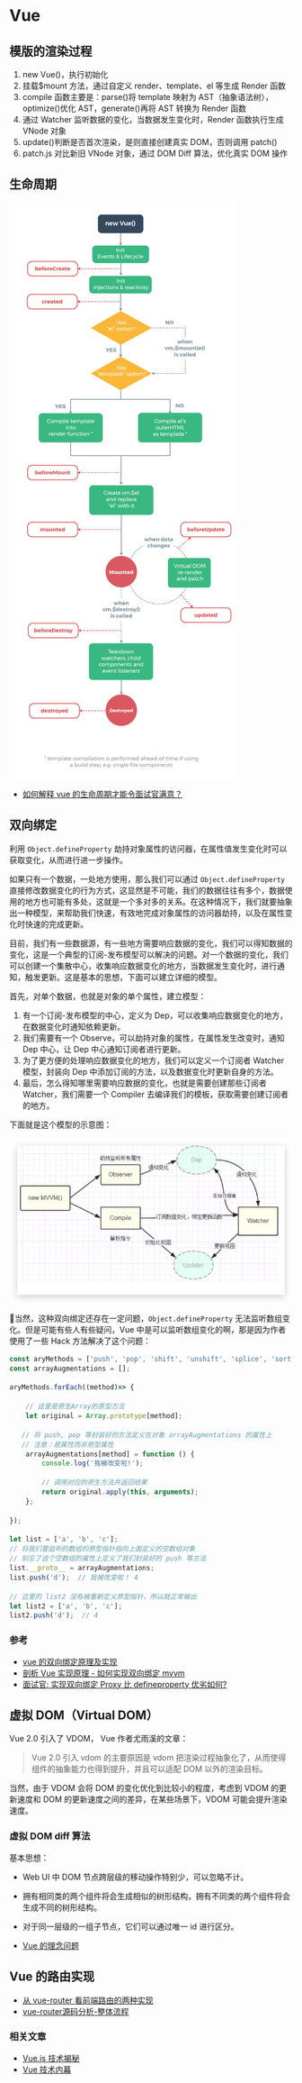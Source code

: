 # Vue

## 模版的渲染过程

1. new Vue()，执行初始化
2. 挂载$mount 方法，通过自定义 render、template、el 等生成 Render 函数
3. compile 函数主要是：parse()将 template 映射为 AST（抽象语法树），optimize()优化 AST，generate()再将 AST 转换为 Render 函数
4. 通过 Watcher 监听数据的变化，当数据发生变化时，Render 函数执行生成 VNode 对象
5. update()判断是否首次渲染，是则直接创建真实 DOM，否则调用 patch()
6. patch.js 对比新旧 VNode 对象，通过 DOM Diff 算法，优化真实 DOM 操作

## 生命周期

![lifecycle.png](./pics/lifecycle.png)

- [如何解释 vue 的生命周期才能令面试官满意？](https://juejin.im/post/5ad10800f265da23826e681e)

## 双向绑定

利用 `Object.defineProperty` 劫持对象属性的访问器，在属性值发生变化时可以获取变化，从而进行进一步操作。

如果只有一个数据，一处地方使用，那么我们可以通过 `Object.defineProperty` 直接修改数据变化的行为方式，这显然是不可能，我们的数据往往有多个，数据使用的地方也可能有多处，这就是一个多对多的关系。在这种情况下，我们就要抽象出一种模型，来帮助我们快速，有效地完成对象属性的访问器劫持，以及在属性变化时快速的完成更新。

目前，我们有一些数据源，有一些地方需要响应数据的变化，我们可以得知数据的变化，这是一个典型的订阅-发布模型可以解决的问题。对一个数据的变化，我们可以创建一个集散中心，收集响应数据变化的地方，当数据发生变化时，进行通知，触发更新。这是基本的思想，下面可以建立详细的模型。

首先，对单个数据，也就是对象的单个属性，建立模型：

1. 有一个订阅-发布模型的中心，定义为 Dep，可以收集响应数据变化的地方，在数据变化时通知依赖更新。
2. 我们需要有一个 Observe，可以劫持对象的属性，在属性发生改变时，通知 Dep 中心，让 Dep 中心通知订阅者进行更新。
3. 为了更方便的处理响应数据变化的地方，我们可以定义一个订阅者 Watcher 模型，封装向 Dep 中添加订阅的方法，以及数据变化时更新自身的方法。
4. 最后，怎么得知哪里需要响应数据的变化，也就是需要创建那些订阅者 Watcher，我们需要一个 Compiler 去编译我们的模板，获取需要创建订阅者的地方。

下面就是这个模型的示意图：

![](./pics/vue-theory.png)

当然，这种双向绑定还存在一定问题，`Object.defineProperty` 无法监听数组变化。但是可能有些人有些疑问，Vue 中是可以监听数组变化的啊，那是因为作者使用了一些 Hack 方法解决了这个问题：

```js
const aryMethods = ['push', 'pop', 'shift', 'unshift', 'splice', 'sort', 'reverse'];
const arrayAugmentations = [];

aryMethods.forEach((method)=> {

    // 这里是原生Array的原型方法
    let original = Array.prototype[method];

   // 将 push, pop 等封装好的方法定义在对象 arrayAugmentations 的属性上
   // 注意：是属性而非原型属性
    arrayAugmentations[method] = function () {
        console.log('我被改变啦!');

        // 调用对应的原生方法并返回结果
        return original.apply(this, arguments);
    };

});

let list = ['a', 'b', 'c'];
// 将我们要监听的数组的原型指针指向上面定义的空数组对象
// 别忘了这个空数组的属性上定义了我们封装好的 push 等方法
list.__proto__ = arrayAugmentations;
list.push('d');  // 我被改变啦！ 4

// 这里的 list2 没有被重新定义原型指针，所以就正常输出
let list2 = ['a', 'b', 'c'];
list2.push('d');  // 4
```

### 参考

- [vue 的双向绑定原理及实现](https://juejin.im/entry/5923973da22b9d005893805a)
- [剖析 Vue 实现原理 - 如何实现双向绑定 mvvm](https://github.com/DMQ/mvvm)
- [面试官: 实现双向绑定 Proxy 比 defineproperty 优劣如何?](https://juejin.im/post/5acd0c8a6fb9a028da7cdfaf#heading-12)

## 虚拟 DOM（Virtual DOM）

Vue 2.0 引入了 VDOM， Vue 作者尤雨溪的文章：

> Vue 2.0 引入 vdom 的主要原因是 vdom 把渲染过程抽象化了，从而使得组件的抽象能力也得到提升，并且可以适配 DOM 以外的渲染目标。

当然，由于 VDOM 会将 DOM 的变化优化到比较小的程度，考虑到 VDOM 的更新速度和 DOM 的更新速度之间的差异，在某些场景下，VDOM 可能会提升渲染速度。

### 虚拟 DOM diff 算法

基本思想：

- Web UI 中 DOM 节点跨层级的移动操作特别少，可以忽略不计。
- 拥有相同类的两个组件将会生成相似的树形结构，拥有不同类的两个组件将会生成不同的树形结构。
- 对于同一层级的一组子节点，它们可以通过唯一 id 进行区分。

- [Vue 的理念问题](https://zhuanlan.zhihu.com/p/23752826)

## Vue 的路由实现

- [从 vue-router 看前端路由的两种实现](https://zhuanlan.zhihu.com/p/27588422)
- [vue-router源码分析-整体流程](https://github.com/DDFE/DDFE-blog/issues/9)

### 相关文章

- [Vue.js 技术揭秘](https://ustbhuangyi.github.io/vue-analysis/)
- [Vue 技术内幕](http://hcysun.me/vue-design/)